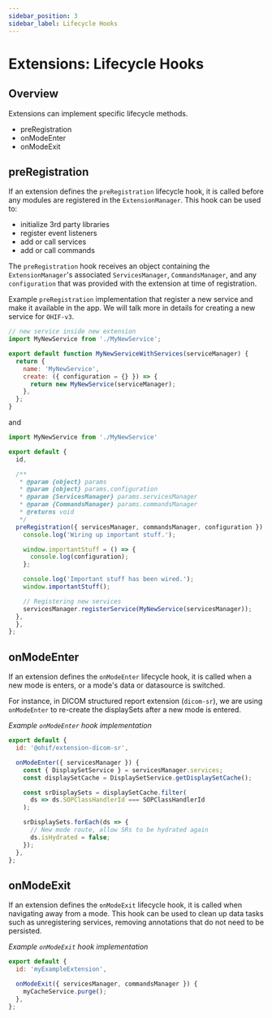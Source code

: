 ```yaml
---
sidebar_position: 3
sidebar_label: Lifecycle Hooks
---
```


# Extensions: Lifecycle Hooks

## Overview

Extensions can implement specific lifecycle methods.

- preRegistration
- onModeEnter
- onModeExit

## preRegistration

If an extension defines the `preRegistration` lifecycle hook, it is called
before any modules are registered in the `ExtensionManager`. This hook can be
used to:

- initialize 3rd party libraries
- register event listeners
- add or call services
- add or call commands

The `preRegistration` hook receives an object containing the
`ExtensionManager`'s associated `ServicesManager`, `CommandsManager`, and any
`configuration` that was provided with the extension at time of registration.

Example `preRegistration` implementation that register a new service and make it
available in the app. We will talk more in details for creating a new service
for `OHIF-v3`.

```js
// new service inside new extension
import MyNewService from './MyNewService';

export default function MyNewServiceWithServices(serviceManager) {
  return {
    name: 'MyNewService',
    create: ({ configuration = {} }) => {
      return new MyNewService(serviceManager);
    },
  };
}
```

and

```js
import MyNewService from './MyNewService'

export default {
  id,

  /**
   * @param {object} params
   * @param {object} params.configuration
   * @param {ServicesManager} params.servicesManager
   * @param {CommandsManager} params.commandsManager
   * @returns void
   */
  preRegistration({ servicesManager, commandsManager, configuration }) {
    console.log('Wiring up important stuff.');

    window.importantStuff = () => {
      console.log(configuration);
    };

    console.log('Important stuff has been wired.');
    window.importantStuff();

    // Registering new services
    servicesManager.registerService(MyNewService(servicesManager));
  },
  },
};
```

## onModeEnter

If an extension defines the `onModeEnter` lifecycle hook, it is called when a
new mode is enters, or a mode's data or datasource is switched.

For instance, in DICOM structured report extension (`dicom-sr`), we are using
`onModeEnter` to re-create the displaySets after a new mode is entered.

_Example `onModeEnter` hook implementation_

```js
export default {
  id: '@ohif/extension-dicom-sr',

  onModeEnter({ servicesManager }) {
    const { DisplaySetService } = servicesManager.services;
    const displaySetCache = DisplaySetService.getDisplaySetCache();

    const srDisplaySets = displaySetCache.filter(
      ds => ds.SOPClassHandlerId === SOPClassHandlerId
    );

    srDisplaySets.forEach(ds => {
      // New mode route, allow SRs to be hydrated again
      ds.isHydrated = false;
    });
  },
};
```

## onModeExit

If an extension defines the `onModeExit` lifecycle hook, it is called when
navigating away from a mode. This hook can be used to clean up data tasks such
as unregistering services, removing annotations that do not need to be
persisted.

_Example `onModeExit` hook implementation_

```js
export default {
  id: 'myExampleExtension',

  onModeExit({ servicesManager, commandsManager }) {
    myCacheService.purge();
  },
};
```
